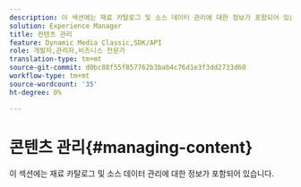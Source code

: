 ```yaml
---
description: 이 섹션에는 재료 카탈로그 및 소스 데이터 관리에 대한 정보가 포함되어 있습니다.
solution: Experience Manager
title: 컨텐츠 관리
feature: Dynamic Media Classic,SDK/API
role: 개발자,관리자,비즈니스 전문가
translation-type: tm+mt
source-git-commit: d0bc88f55f857762b3bab4c76d1e3f3dd2733d60
workflow-type: tm+mt
source-wordcount: '35'
ht-degree: 0%

---
```



# 콘텐츠 관리{#managing-content}

이 섹션에는 재료 카탈로그 및 소스 데이터 관리에 대한 정보가 포함되어 있습니다.

